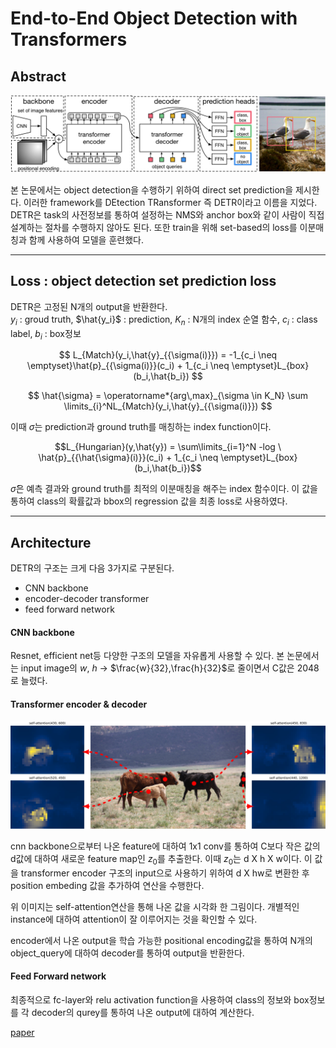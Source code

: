 # End-to-End Object Detection with Transformers

## Abstract

<img src="../End-to-End Object Detection with Transformers/image/Fig2.jpeg">

본 논문에서는 object detection을 수행하기 위하여 direct set prediction을 제시한다. 이러한 framework를 DEtection TRansformer 즉 DETR이라고 이름을 지었다. DETR은 task의 사전정보를 통하여 설정하는 NMS와 anchor box와 같이 사람이 직접 설계하는 절차를 수행하지 않아도 된다. 또한 train을 위해 set-based의 loss를 이분매칭과 함께 사용하여 모델을 훈련했다.

---

## Loss : object detection set prediction loss


DETR은 고정된 N개의 output을 반환한다.\
$y_i$ : groud truth, $\hat{y_i}$ : prediction, $K_n$ : N개의 index 순열 함수, $c_i$ : class label, $b_i$ : box정보

$$ L_{Match}(y_i,\hat{y}_{{\sigma(i)}}) = -1_{c_i \neq \emptyset}\hat{p}_{{\sigma(i)}}(c_i) + 1_{c_i \neq \emptyset}L_{box}(b_i,\hat{b_i}) $$

$$ \hat{\sigma} = \operatorname*{arg\,max}_{\sigma \in K_N} \sum \limits_{i}^NL_{Match}(y_i,\hat{y}_{{\sigma(i)}}) $$

이때 $\sigma$는 prediction과 ground truth를 매칭하는 index function이다.

```math
L_{Hungarian}(y,\hat{y}) = \sum\limits_{i=1}^N -log \ \hat{p}_{{\hat{\sigma}(i)}}(c_i) + 1_{c_i \neq \emptyset}L_{box}(b_i,\hat{b_i})
```

$\hat{\sigma}$은 예측 결과와 ground truth를 최적의 이분매칭을 해주는 index 함수이다. 이 값을 통하여 class의 확률값과 bbox의 regression 값을 최종 loss로 
사용하였다.

---

## Architecture 
DETR의 구조는 크게 다음 3가지로 구분된다. 
- CNN backbone
- encoder-decoder transformer
- feed forward network

#### CNN backbone
Resnet, efficient net등 다양한 구조의 모델을 자유롭게 사용할 수 있다.
본 논문에서는 input image의 $w$, $h$ -> $\frac{w}{32},\frac{h}{32}$로 줄이면서 C값은 2048로 늘렸다.

#### Transformer encoder & decoder

<img src="../End-to-End Object Detection with Transformers/image/Fig3.jpeg">

cnn backbone으로부터 나온 feature에 대하여 1x1 conv를 통하여 C보다 작은 값의 d값에 대하여 새로운 feature map인 $z_0$를 추출한다. 이때 $z_0$는 d X h X w이다. 이 값을 transformer encoder 구조의 input으로 사용하기 위하여 d X hw로 변환한 후 position embeding 값을 추가하여 연산을 수행한다.

위 이미지는 self-attention연산을 통해 나온 값을 시각화 한 그림이다. 개별적인 instance에 대하여 attention이 잘 이루어지는 것을 확인할 수 있다.

encoder에서 나온 output을 학습 가능한 positional encoding값을 통하여 N개의 object_query에 대하여 decoder를 통하여 output을 반환한다.

#### Feed Forward network
최종적으로 fc-layer와 relu activation function을 사용하여 class의 정보와 box정보를 각 decoder의 qurey를 통하여 나온 output에 대하여 계산한다.

[paper](https://arxiv.org/abs/2005.12872)